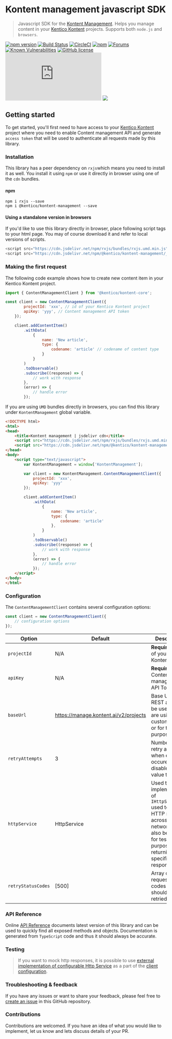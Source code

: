 # Kontent management javascript SDK

> Javascript SDK for the [Kontent Management](https://developer.kenticocloud.com/v1/reference#content-management-api-v2). Helps you manage content in your [Kentico Kontent](https://kontent.ai/) projects. Supports both `node.js` and `browsers`.

[![npm version](https://badge.fury.io/js/@kentico/kontent-management.svg)](https://www.npmjs.com/package/@kentico/kontent-management)
[![Build Status](https://api.travis-ci.com/Kentico/kentico-kontent-js.svg?branch=master)](https://travis-ci.com/Kentico/kentico-kontent-js)
[![CircleCI](https://circleci.com/gh/Kentico/kentico-kontent-js/tree/master.svg?style=svg)](https://circleci.com/gh/Kentico/kentico-kontent-js/tree/master)
[![npm](https://img.shields.io/npm/dt/@kentico/kontent-management.svg)](https://www.npmjs.com/package/@kentico/kontent-delivery)
[![Forums](https://img.shields.io/badge/chat-on%20forums-orange.svg)](https://forums.kenticocloud.com)
[![Known Vulnerabilities](https://snyk.io/test/github/Kentico/kentico-kontent-js/badge.svg)](https://snyk.io/test/github/kentico/kentico-kontent-js)
[![GitHub license](https://img.shields.io/github/license/Kentico/kentico-kontent-js.svg)](https://github.com/Kentico/kentico-kontent-js)
![Gzip bundle](https://img.badgesize.io/https://cdn.jsdelivr.net/npm/@kentico/kontent-management/_bundles/kontent-management.umd.min.js?compression=gzip)
[![](https://data.jsdelivr.com/v1/package/npm/@kentico/kontent-management/badge)](https://www.jsdelivr.com/package/npm/@kentico/kontent-management)


## Getting started

To get started, you'll first need to have access to your [Kentico Kontent](https://kontent.ai/) project where you need to enable Content management API and generate `access token` that will be used to authenticate all requests made by this library.

### Installation

This library has a peer dependency on `rxjs`which means you need to install it as well. You install it using `npm` or use it directly in browser using one of the `cdn` bundles. 

#### npm

```
npm i rxjs --save
npm i @kentico/kontent-management --save
```

#### Using a standalone version in browsers

If you'd like to use this library directly in browser, place following script tags to your html page. You may of course download it and refer to local versions of scripts.

```javascript
<script src="https://cdn.jsdelivr.net/npm/rxjs/bundles/rxjs.umd.min.js"></script>
<script src="https://cdn.jsdelivr.net/npm/@kentico/kontent-management/_bundles/kontent-management.umd.min.js"></script>
```

### Making the first request

The following code example shows how to create new content item in your Kentico Kontent project.

```javascript
import { ContentManagementClient } from '@kentico/kontent-core';

const client = new ContentManagementClient({
        projectId: 'xxx', // id of your Kentico Kontent project
        apiKey: 'yyy', // Content management API token
    });

    client.addContentItem()
        .withData(
            {
                name: 'New article',
                type: {
                    codename: 'article' // codename of content type
                }
            }
        )
        .toObservable()
        .subscribe((response) => {
            // work with response
        },
        (error) => {
            // handle error
        });
```

If you are using `UMD` bundles directly in browsers, you can find this library under `KontentManagement` global variable. 

```html
<!DOCTYPE html>
<html>
<head>
	<title>Kontent management | jsdelivr cdn</title>
    <script src="https://cdn.jsdelivr.net/npm/rxjs/bundles/rxjs.umd.min.js"></script>
    <script src="https://cdn.jsdelivr.net/npm/@kentico/kontent-management/_bundles/kontent-management.umd.min.js"></script>
</head>
<body>
    <script type="text/javascript">
        var KontentManagement = window['KontentManagement'];

		var client = new KontentManagement.ContentManagementClient({
			projectId: 'xxx',
			apiKey: 'yyy'
		});

		client.addContentItem()
            .withData(
                {
                    name: 'New article',
                    type: {
                        codename: 'article'
                    },
                }
            )
            .toObservable()
            .subscribe((response) => {
                // work with response
            },
            (error) => {
                // handle error
            });
	</script>
</body>
</html>
```

### Configuration

The `ContentManagementClient` contains several configuration options:

```javascript
const client = new ContentManagementClient({
    // configuration options
});
```

| Option  | Default | Description |
| ------------- | ------------- | ------------- |
| `projectId` | N/A | **Required** - Id of your Kentico Kontent project  |
| `apiKey` | N/A  | **Required** - Content management API Token  |
| `baseUrl` | https://manage.kontent.ai/v2/projects  | Base URL of REST api. Can be useful if you are using custom proxy or for testing purposes |
| `retryAttempts` | 3 |  Number of retry attempts when error occures. To disable set the value to 0. |
| `httpService` | HttpService  | Used to inject implementation of `IHttpService` used to make HTTP request across network. Can also be useful for testing purposes by returning specified responses. |
| `retryStatusCodes` | [500] | Array of request status codes that should be retried. |

### API Reference

Online [API Reference](https://kentico.github.io/kentico-kontent-js/content-management) documents latest version of this library and can be used to quickly find all exposed methods and objects. Documentation is generated from `TypeScript` code and thus it should always be accurate.

### Testing

> If you want to mock http responses, it is possible to use [external implementation of configurable Http Service](../core/README.md#testing) as a part of the [client configuration](#configuration).

### Troubleshooting & feedback

If you have any issues or want to share your feedback, please feel free to [create an issue](https://github.com/Kentico/kentico-kontent-js/issues/new/choose) in this GitHub repository.

### Contributions

Contributions are welcomed. If you have an idea of what you would like to implement, let us know and lets discuss details of your PR.
